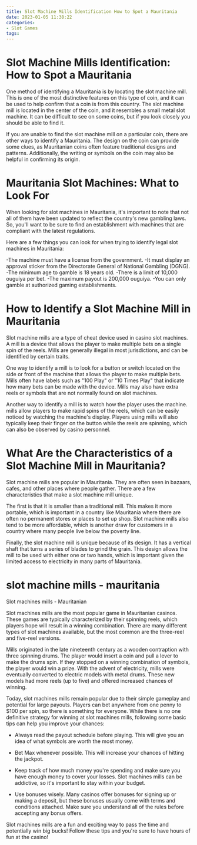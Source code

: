```yaml
---
title: Slot Machine Mills Identification How to Spot a Mauritania 
date: 2023-01-05 11:38:22
categories:
- Slot Games
tags:
---
```



#  Slot Machine Mills Identification: How to Spot a Mauritania 

One method of identifying a Mauritania is by locating the slot machine mill. This is one of the most distinctive features on this type of coin, and it can be used to help confirm that a coin is from this country. The slot machine mill is located in the center of the coin, and it resembles a small metal slot machine. It can be difficult to see on some coins, but if you look closely you should be able to find it.

If you are unable to find the slot machine mill on a particular coin, there are other ways to identify a Mauritania. The design on the coin can provide some clues, as Mauritanian coins often feature traditional designs and patterns. Additionally, the writing or symbols on the coin may also be helpful in confirming its origin.

#  Mauritania Slot Machines: What to Look For 

When looking for slot machines in Mauritania, it's important to note that not all of them have been updated to reflect the country's new gambling laws. So, you'll want to be sure to find an establishment with machines that are compliant with the latest regulations.

Here are a few things you can look for when trying to identify legal slot machines in Mauritania:

-The machine must have a license from the government.
-It must display an approval sticker from the Directorate General of National Gambling (DGNG).
-The minimum age to gamble is 18 years old.
-There is a limit of 10,000 ouguiya per bet.
-The maximum payout is 200,000 ouguiya.
-You can only gamble at authorized gaming establishments.

#  How to Identify a Slot Machine Mill in Mauritania 

Slot machine mills are a type of cheat device used in casino slot machines. A mill is a device that allows the player to make multiple bets on a single spin of the reels. Mills are generally illegal in most jurisdictions, and can be identified by certain traits.

One way to identify a mill is to look for a button or switch located on the side or front of the machine that allows the player to make multiple bets. Mills often have labels such as "100 Play" or "10 Times Play" that indicate how many bets can be made with the device. Mills may also have extra reels or symbols that are not normally found on slot machines.

Another way to identify a mill is to watch how the player uses the machine. mills allow players to make rapid spins of the reels, which can be easily noticed by watching the machine's display. Players using mills will also typically keep their finger on the button while the reels are spinning, which can also be observed by casino personnel.

#  What Are the Characteristics of a Slot Machine Mill in Mauritania? 

Slot machine mills are popular in Mauritania. They are often seen in bazaars, cafes, and other places where people gather. There are a few characteristics that make a slot machine mill unique.

The first is that it is smaller than a traditional mill. This makes it more portable, which is important in a country like Mauritania where there are often no permanent stores or places to set up shop. Slot machine mills also tend to be more affordable, which is another draw for customers in a country where many people live below the poverty line.

Finally, the slot machine mill is unique because of its design. It has a vertical shaft that turns a series of blades to grind the grain. This design allows the mill to be used with either one or two hands, which is important given the limited access to electricity in many parts of Mauritania.

#  slot machine mills - mauritania

Slot machines mills - Mauritanian

Slot machines mills are the most popular game in Mauritanian casinos. These games are typically characterized by their spinning reels, which players hope will result in a winning combination. There are many different types of slot machines available, but the most common are the three-reel and five-reel versions.

Mills originated in the late nineteenth century as a wooden contraption with three spinning drums. The player would insert a coin and pull a lever to make the drums spin. If they stopped on a winning combination of symbols, the player would win a prize. With the advent of electricity, mills were eventually converted to electric models with metal drums. These new models had more reels (up to five) and offered increased chances of winning.

Today, slot machines mills remain popular due to their simple gameplay and potential for large payouts. Players can bet anywhere from one penny to $100 per spin, so there is something for everyone. While there is no one definitive strategy for winning at slot machines mills, following some basic tips can help you improve your chances:

* Always read the payout schedule before playing. This will give you an idea of what symbols are worth the most money.

* Bet Max whenever possible. This will increase your chances of hitting the jackpot.

* Keep track of how much money you're spending and make sure you have enough money to cover your losses. Slot machines mills can be addictive, so it's important to stay within your budget.

* Use bonuses wisely. Many casinos offer bonuses for signing up or making a deposit, but these bonuses usually come with terms and conditions attached. Make sure you understand all of the rules before accepting any bonus offers.

Slot machines mills are a fun and exciting way to pass the time and potentially win big bucks! Follow these tips and you're sure to have hours of fun at the casino!